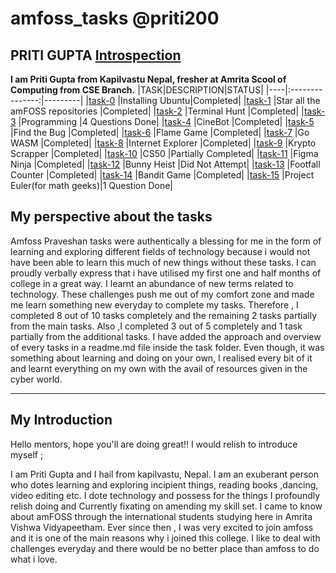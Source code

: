 # amfoss_tasks @priti200
## PRITI GUPTA   [Introspection](https://github.com/priti200/amfoss_tasks/tree/main/Introspection)
**I  am  Priti  Gupta  from  Kapilvastu  Nepal,  fresher at  Amrita  Scool  of  Computing  from  CSE  Branch.**
|TASK|DESCRIPTION|STATUS|
|----|:---------------:|---------|
|[task-0](https://github.com/priti200/amfoss_tasks/tree/main/task-00)   |Installing Ubuntu|Completed|
|[task-1](https://github.com/priti200/amfoss_tasks/tree/main/task-01)   |Star all the amFOSS repositories	|Completed|
|[task-2](https://github.com/priti200/amfoss_tasks/tree/main/task-02)   |Terminal Hunt                    |Completed|
|[task-3](https://github.com/priti200/amfoss_tasks/tree/main/task-03)   |Programming                  |4 Questions Done|
|[task-4](https://github.com/priti200/amfoss_tasks/tree/main/task-04)   |CineBot                      |Completed|
|[task-5](https://github.com/priti200/amfoss_tasks/tree/main/task-05)   |Find the Bug                 |Completed|
|[task-6](https://github.com/priti200/amfoss_tasks/tree/main/task-06)   |Flame Game	               	 |Completed|
|[task-7](https://github.com/priti200/amfoss_tasks/tree/main/task-07)   |Go WASM                      |Completed|
|[task-8](https://github.com/priti200/amfoss_tasks/tree/main/task-08)   |Internet Explorer            |Completed|
|[task-9](https://github.com/priti200/amfoss_tasks/tree/main/task-09)   |Krypto Scrapper              |Completed|
|[task-10](https://github.com/priti200/amfoss_tasks/tree/main/task-10)  |CS50                         |Partially Completed|
|[task-11](https://github.com/priti200/amfoss_tasks/tree/main/task-11)  |Figma Ninja                  |Completed|
|[task-12](https://github.com/priti200/amfoss_tasks/tree/main/task-12) |Bunny Heist                  |Did  Not Attempt|
|[task-13](https://github.com/priti200/amfoss_tasks/tree/main/task-13)  |Footfall Counter             |Completed|
|[task-14](https://github.com/priti200/amfoss_tasks/tree/main/task-14)  |Bandit Game                  |Completed|
|[task-15](https://github.com/priti200/amfoss_tasks/tree/main/task-15)  |Project Euler(for math geeks)|1 Question Done|

##  My perspective about the tasks

Amfoss Praveshan tasks were authentically a blessing for me in the form of learning and exploring different fields of technology because i would not have been able to learn this much of new things without these tasks. I can proudly verbally express that i have utilised my first one and half months of college in a great way. I learnt an abundance of new terms related to technology. These challenges  push me out of my comfort zone and made me learn something new everyday to complete my tasks. Therefore , I completed 8 out of 10 tasks completely and the remaining 2 tasks partially from the main tasks.  Also ,I completed 3 out of 5 completely and 1 task partially from the  additional tasks. I have added the approach and overview of every tasks in a readme.md file inside the task folder.  Even though, it was something about learning and doing on your own, I realised every bit of it and learnt everything on my own with the avail of resources given in the cyber world.

---
## My Introduction

Hello mentors,  hope you'll are doing great!!
I would relish to introduce myself ; 

I am Priti Gupta and I hail from kapilvastu, Nepal.
I am an exuberant  person who dotes  learning and exploring incipient things, reading books ,dancing, video editing etc. I dote technology  and possess for the things I profoundly relish doing and Currently fixating on amending my skill set. I came to know about amFOSS through the international students studying here in Amrita  Vishwa  Vidyapeetham.  Ever since then , I was very excited to join amfoss and it is one of the main reasons why i joined this college. I like to deal with challenges everyday and there would be no better place than amfoss to do what i love.








